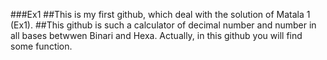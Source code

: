 ###Ex1
##This is my first github, which deal with the solution of Matala 1 (Ex1).
##This github is such a calculator of decimal number and number in all bases betwwen Binari and Hexa.
Actually, in this github you will find some function.
